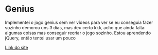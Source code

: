 # Genius
 Implementei o jogo genius sem ver vídeos para ver se eu conseguia fazer sozinho demorou uns 3 dias, mas deu certo kkk, acho que ainda falta algumas coisas mas conseguir recriar o jogo sozinho.
 Estou aprendendo jQuery, então tentei usar um pouco

[Link do site](https://codepen.io/jppaiao/pen/bGKoEXG)
